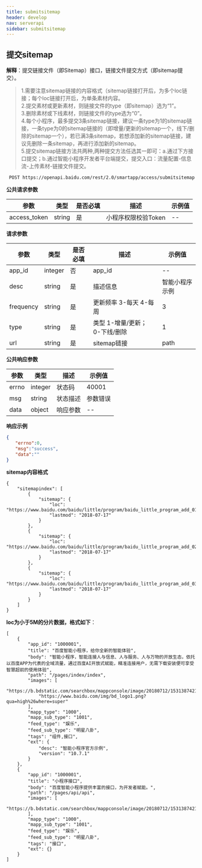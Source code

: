 ```yaml
---
title: submitsitemap
header: develop
nav: serverapi
sidebar: submitsitemap
---
```


 

## 提交sitemap 

**解释**：提交链接文件（即Sitemap）接口，链接文件提交方式（即sitemap提交）。
> 1.需要注意sitemap链接的内容格式（sitemap链接打开后，为多个loc链接；每个loc链接打开后，为单条素材内容。<br>2.提交素材或更新素材，则链接文件的type（即sitemap）选为“1”。<br>3.删除素材或下线素材，则链接文件的type选为“0”。<br>4.每个小程序，最多提交3条sitemap链接，建议一条type为1的sitemap链接，一条type为0的sitemap链接的（即增量/更新的sitemap一个，线下/删除的sitemap一个），若已满3条sitemap，若想添加新的sitemap链接，建议先删除一条sitemap，再进行添加新的sitemap。<br>5.提交sitemap链接方法共两种,两种提交方法任选其一即可：a.通过下方接口提交；b.通过智能小程序开发者平台端提交，提交入口：流量配置-信息流-上传素材-链接文件提交。

``` 
 POST https://openapi.baidu.com/rest/2.0/smartapp/access/submitsitemap
```

**公共请求参数** 

|参数|类型|是否必填|描述|示例值|
|--|--|--|--|--|
|access_token|string|是|小程序权限校验Token|--|
**请求参数** 

|参数|类型|是否必填|描述|示例值|
|--|--|--|--|--|
|app_id|integer|否|app_id|--|
|desc|string|是|描述信息|智能小程序示例|
|frequency|string|是|更新频率 3-每天 4-每周|3|
|type|string|是|类型 1-增量/更新； 0-下线/删除|1|
|url|string|是|sitemap链接|path|

**公共响应参数** 

|参数|类型|描述|示例值|
|--|--|--|--|
|errno|integer|状态码|40001|
|msg|string|状态描述|参数错误|
|data|object|响应参数|--|
  
 

**响应示例** 
```json
{
　　"errno":0,
　　"msg":"success",
　　"data":""
}
```

**sitemap内容格式**

```
{
    "sitemapindex": [
        {
            "sitemap": {
                "loc": "https://www.baidu.com/baidu/little/program/baidu_little_program_add_01.json",
                "lastmod": "2018-07-17"
            }
        },
        {
            "sitemap": {
                "loc": "https://www.baidu.com/baidu/little/program/baidu_little_program_add_02.json",
                "lastmod": "2018-07-17"
            }
        },
        {
            "sitemap": {
                "loc": "https://www.baidu.com/baidu/little/program/baidu_little_program_add_03.json",
                "lastmod": "2018-07-17"
            }
        }
    ]
}
```
**loc为小于5M的分片数据，格式如下**：
```
[
    {
        "app_id": "1000001",
        "title": "百度智能小程序，给你全新的智能体验",
        "body": "智能小程序，智能连接人与信息、人与服务、人与万物的开放生态，依托以百度APP为代表的全域流量，通过百度AI开放式赋能，精准连接用户，无需下载安装便可享受智慧超前的使用体验",
        "path": "/pages/index/index",
        "images": [
            "https://b.bdstatic.com/searchbox/mappconsole/image/20180712/1531387421302894.png",
            "https://www.baidu.com/img/bd_logo1.png?qua=high%26where=super"
        ],
        "mapp_type": "1000",
        "mapp_sub_type": "1001",
        "feed_type": "娱乐",
        "feed_sub_type": "明星八卦",
        "tags": "组件,接口",
        "ext": {
            "desc": "智能小程序官方示例",
            "version": "10.7.1"
        }
    },
    {
        "app_id": "1000001",
        "title": "小程序接口",
        "body": "百度智能小程序提供丰富的接口，为开发者赋能。",
        "path": "/pages/api/api",
        "images": [
            "https://b.bdstatic.com/searchbox/mappconsole/image/20180712/1531387421302894.png"
        ],
        "mapp_type": "1000",
        "mapp_sub_type": "1001",
        "feed_type": "娱乐",
        "feed_sub_type": "明星八卦",
        "tags": "接口",
        "ext": {}
    }
]
```

